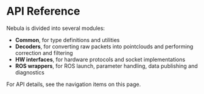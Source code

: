 # API Reference

Nebula is divided into several modules:

- **Common**, for type definitions and utilities
- **Decoders**, for converting raw packets into pointclouds and performing correction and filtering
- **HW interfaces**, for hardware protocols and socket implementations
- **ROS wrappers**, for ROS launch, parameter handling, data publishing and diagnostics

For API details, see the navigation items on this page.
